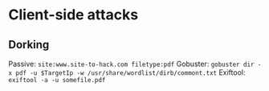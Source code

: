 # Client-side attacks

## Dorking

Passive: `site:www.site-to-hack.com filetype:pdf`
Gobuster: `gobuster dir -x pdf -u $TargetIp -w /usr/share/wordlist/dirb/commont.txt`
Exiftool: `exiftool -a -u somefile.pdf`


